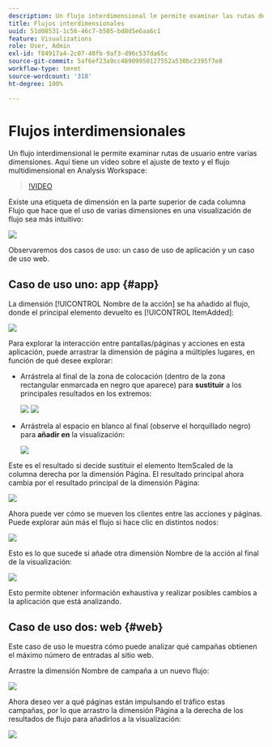 ```yaml
---
description: Un flujo interdimensional le permite examinar las rutas del usuario entre diversas dimensiones.
title: Flujos interdimensionales
uuid: 51d08531-1c56-46c7-b505-bd8d5e6aa6c1
feature: Visualizations
role: User, Admin
exl-id: f84917a4-2c07-48fb-9af3-d96c537da65c
source-git-commit: 5af6ef23a9cc48909950127552a530bc2395f7e8
workflow-type: tm+mt
source-wordcount: '318'
ht-degree: 100%

---
```


# Flujos interdimensionales

Un flujo interdimensional le permite examinar rutas de usuario entre varias dimensiones. Aquí tiene un vídeo sobre el ajuste de texto y el flujo multidimensional en Analysis Workspace:

>[!VIDEO](https://video.tv.adobe.com/v/24041/?quality=12)

Existe una etiqueta de dimensión en la parte superior de cada columna Flujo que hace que el uso de varias dimensiones en una visualización de flujo sea más intuitivo:

![](assets/flow.png)

Observaremos dos casos de uso: un caso de uso de aplicación y un caso de uso web.

## Caso de uso uno: app {#app}

La dimensión [!UICONTROL Nombre de la acción] se ha añadido al flujo, donde el principal elemento devuelto es [!UICONTROL ItemAdded]:

![](assets/multi-dimensional-flow.png)

Para explorar la interacción entre pantallas/páginas y acciones en esta aplicación, puede arrastrar la dimensión de página a múltiples lugares, en función de qué desee explorar:

* Arrástrela al final de la zona de colocación (dentro de la zona rectangular enmarcada en negro que aparece) para **sustituir** a los principales resultados en los extremos:

  ![](assets/multi-dimensional-flow2.png) ![](assets/multi-dimensional-flow3.png)

* Arrástrela al espacio en blanco al final (observe el horquillado negro) para **añadir en** la visualización:

  ![](assets/multi-dimensional-flow4.png)

Este es el resultado si decide sustituir el elemento ItemScaled de la columna derecha por la dimensión Página. El resultado principal ahora cambia por el resultado principal de la dimensión Página:

![](assets/multi-dimensional-flow5.png)

Ahora puede ver cómo se mueven los clientes entre las acciones y páginas. Puede explorar aún más el flujo si hace clic en distintos nodos:

![](assets/multi-dimensional-flow6.png)

Esto es lo que sucede si añade otra dimensión Nombre de la acción al final de la visualización:

![](assets/multi-dimensional-flow7.png)

Esto permite obtener información exhaustiva y realizar posibles cambios a la aplicación que está analizando.

## Caso de uso dos: web {#web}

Este caso de uso le muestra cómo puede analizar qué campañas obtienen el máximo número de entradas al sitio web.

Arrastre la dimensión Nombre de campaña a un nuevo flujo:

![](assets/multi-dimensional-flow8.png)

Ahora deseo ver a qué páginas están impulsando el tráfico estas campañas, por lo que arrastro la dimensión Página a la derecha de los resultados de flujo para añadirlos a la visualización:

![](assets/multi-dimensional-flow9.png)
